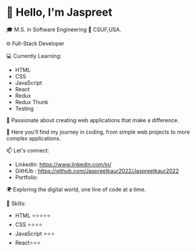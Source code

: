 # 👋 Hello, I'm Jaspreet

🎓 M.S. in Software Engineering
🏫 CSUF,USA.

🌐 Full-Stack Developer

💻 Currently Learning:
   - HTML
   - CSS
   - JavaScript
   - React
   - Redux
   - Redux Thunk
   - Testing

🚀 Passionate about creating web applications that make a difference.

🌟 Here you'll find my journey in coding, from simple web projects to more complex applications.

📫 Let's connect:
   - LinkedIn: https://www.linkedin.com/in/
   - GitHUb : https://github.com/Jaspreetkaur2022/Jaspreetkaur2022
   - Portfolio: 

🌍 Exploring the digital world, one line of code at a time.

🚀 Skills:
   - HTML ⭐⭐⭐⭐⭐
   - CSS ⭐⭐⭐⭐
   - JavaScript ⭐⭐⭐
   - React⭐⭐⭐
